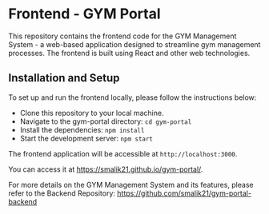 # Frontend - GYM Portal
This repository contains the frontend code for the GYM Management System - a web-based application designed to streamline gym management processes. The frontend is built using React and other web technologies.

## Installation and Setup
To set up and run the frontend locally, please follow the instructions below:

- Clone this repository to your local machine.
- Navigate to the gym-portal directory: `cd gym-portal`
- Install the dependencies: `npm install`
- Start the development server: `npm start`

The frontend application will be accessible at `http://localhost:3000`.

You can access it at https://smalik21.github.io/gym-portal/.

For more details on the GYM Management System and its features, please refer to the Backend Repository: https://github.com/smalik21/gym-portal-backend
